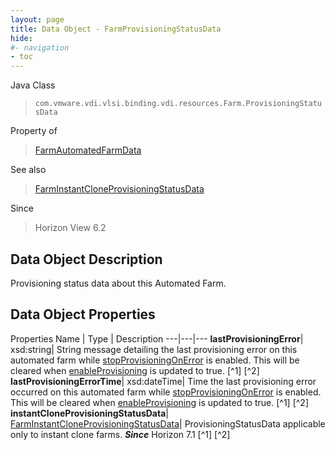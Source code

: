 ```yaml
---
layout: page
title: Data Object - FarmProvisioningStatusData
hide:
#- navigation
- toc
---
```






Java Class
> `com.vmware.vdi.vlsi.binding.vdi.resources.Farm.ProvisioningStatusData`

Property of
> [FarmAutomatedFarmData](vdi.resources.Farm.AutomatedFarmData.md#field_detail)

See also
> [FarmInstantCloneProvisioningStatusData](vdi.resources.Farm.InstantCloneProvisioningStatusData.md)

Since
> Horizon View 6.2


## Data Object Description

Provisioning status data about this Automated Farm.

## Data Object Properties
Properties
Name |  Type |  Description
---|---|---
**lastProvisioningError**|  xsd:string|  String message detailing the last provisioning error on this automated farm while [stopProvisioningOnError](vdi.resources.Farm.VirtualCenterProvisioningSettings.md#stopProvisioningOnError) is enabled. This will be cleared when [enableProvisioning](vdi.resources.Farm.VirtualCenterProvisioningSettings.md#enableProvisioning) is updated to true. [^1] [^2]
**lastProvisioningErrorTime**|  xsd:dateTime|  Time the last provisioning error occurred on this automated farm while [stopProvisioningOnError](vdi.resources.Farm.VirtualCenterProvisioningSettings.md#stopProvisioningOnError) is enabled. This will be cleared when [enableProvisioning](vdi.resources.Farm.VirtualCenterProvisioningSettings.md#enableProvisioning) is updated to true. [^1] [^2]
**instantCloneProvisioningStatusData**| [FarmInstantCloneProvisioningStatusData](vdi.resources.Farm.InstantCloneProvisioningStatusData.md)|  ProvisioningStatusData applicable only to instant clone farms.  **_Since_** Horizon 7.1 [^1] [^2]


 

